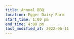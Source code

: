 ```yaml
---
title: Annual BBQ
location: Egger Dairy Farm
start_time: 1:00 pm
end_time: 4:00 pm
last_modified_at: 2022-06-11
---
```

